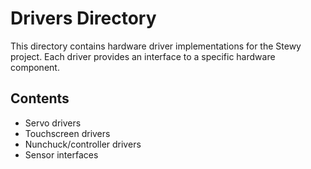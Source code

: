 # Drivers Directory

This directory contains hardware driver implementations for the Stewy project. Each driver provides an interface to a specific hardware component.

## Contents

- Servo drivers
- Touchscreen drivers
- Nunchuck/controller drivers
- Sensor interfaces
